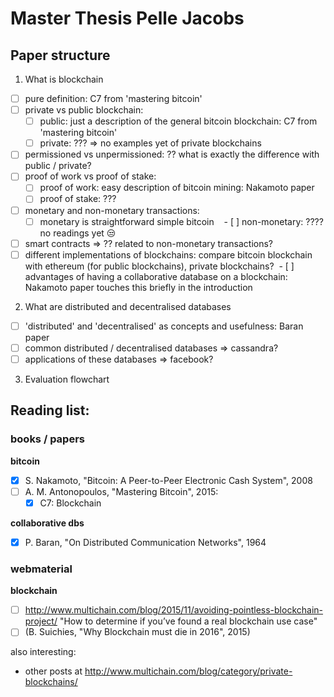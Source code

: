 # Master Thesis Pelle Jacobs

## Paper structure

1. What is blockchain
  - [ ] pure definition: C7 from 'mastering bitcoin'
  - [ ] private vs public blockchain:
    - [ ] public: just a description of the general bitcoin blockchain: C7 from 'mastering bitcoin'
    - [ ] private: ??? => no examples yet of private blockchains
  - [ ] permissioned vs unpermissioned: ?? what is exactly the difference with public / private?
  - [ ] proof of work vs proof of stake: 
    - [ ] proof of work: easy description of bitcoin mining: Nakamoto paper 
    - [ ] proof of stake: ??? 
  - [ ] monetary and non-monetary transactions: 
    - [ ] monetary is straightforward simple bitcoin
    - [ ] non-monetary: ???? no readings yet 😒
  - [ ] smart contracts => ?? related to non-monetary transactions? 
  - [ ] different implementations of blockchains: compare bitcoin blockchain with ethereum (for public blockchains), private blockchains? 
  - [ ] advantages of having a collaborative database on a blockchain: Nakamoto paper touches this briefly in the introduction

2. What are distributed and decentralised databases
  - [ ] 'distributed' and 'decentralised' as concepts and usefulness: Baran paper
  - [ ] common distributed / decentralised databases => cassandra? 
  - [ ] applications of these databases => facebook? 

3. Evaluation flowchart


## Reading list:

### books / papers

**bitcoin**

- [x] S. Nakamoto, "Bitcoin: A Peer-to-Peer Electronic Cash System", 2008
- [ ] A. M. Antonopoulos, "Mastering Bitcoin", 2015: 
  - [x] C7: Blockchain

**collaborative dbs**

- [x] P. Baran, "On Distributed Communication Networks", 1964

### webmaterial

**blockchain**

- [ ] http://www.multichain.com/blog/2015/11/avoiding-pointless-blockchain-project/ "How to determine if you’ve found a real blockchain use case"
- [ ] (B. Suichies, "Why Blockchain must die in 2016", 2015)

also interesting:

- other posts at http://www.multichain.com/blog/category/private-blockchains/



